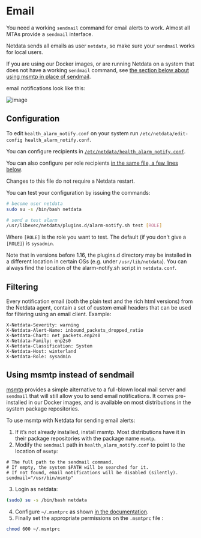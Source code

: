 <!--
title: "Email"
sidebar_label: "Email"
custom_edit_url: "https://github.com/netdata/netdata/edit/master/health/notifications/email/README.md"
learn_status: "Published"
learn_topic_type: "Tasks"
learn_rel_path: "Integrations/Notify/Agent alert notifications"
learn_autogeneration_metadata: "{'part_of_cloud': True, 'part_of_agent': True}"
-->

# Email

You need a working `sendmail` command for email alerts to work. Almost all MTAs provide a `sendmail` interface.

Netdata sends all emails as user `netdata`, so make sure your `sendmail` works for local users.

If you are using our Docker images, or are running Netdata on a system that does not have a working `sendmail`
command, see [the section below about using msmtp in place of sendmail](#using-msmtp-instead-of-sendmail).

email notifications look like this:

![image](https://user-images.githubusercontent.com/1905463/133216974-a2ca0e4f-787b-4dce-b1b2-9996a8c5f718.png)

## Configuration

To edit `health_alarm_notify.conf` on your system run `/etc/netdata/edit-config health_alarm_notify.conf`.

You can configure recipients in [`/etc/netdata/health_alarm_notify.conf`](https://github.com/netdata/netdata/blob/99d44b7d0c4e006b11318a28ba4a7e7d3f9b3bae/conf.d/health_alarm_notify.conf#L101).

You can also configure per role recipients [in the same file, a few lines below](https://github.com/netdata/netdata/blob/99d44b7d0c4e006b11318a28ba4a7e7d3f9b3bae/conf.d/health_alarm_notify.conf#L313).

Changes to this file do not require a Netdata restart.

You can test your configuration by issuing the commands:

```sh
# become user netdata
sudo su -s /bin/bash netdata

# send a test alarm
/usr/libexec/netdata/plugins.d/alarm-notify.sh test [ROLE]
```

Where `[ROLE]` is the role you want to test. The default (if you don't give a `[ROLE]`) is `sysadmin`.

Note that in versions before 1.16, the plugins.d directory may be installed in a different location in certain OSs (e.g. under `/usr/lib/netdata`). 
You can always find the location of the alarm-notify.sh script in `netdata.conf`.

## Filtering

Every notification email (both the plain text and the rich html versions) from the Netdata agent, contain a set of custom email headers that can be used for filtering using an email client. Example:

```
X-Netdata-Severity: warning
X-Netdata-Alert-Name: inbound_packets_dropped_ratio
X-Netdata-Chart: net_packets.enp2s0
X-Netdata-Family: enp2s0
X-Netdata-Classification: System
X-Netdata-Host: winterland
X-Netdata-Role: sysadmin
```

## Using msmtp instead of sendmail

[msmtp](https://marlam.de/msmtp/) provides a simple alternative to a full-blown local mail server and `sendmail`
that will still allow you to send email notifications. It comes pre-installed in our Docker images, and is available
on most distributions in the system package repositories.

To use msmtp with Netdata for sending email alerts:

1. If it’s not already installed, install msmtp. Most distributions have it in their package repositories with the
   package name `msmtp`.
2. Modify the `sendmail` path in `health_alarm_notify.conf` to point to the location of `msmtp`:
```
# The full path to the sendmail command.
# If empty, the system $PATH will be searched for it.
# If not found, email notifications will be disabled (silently).
sendmail="/usr/bin/msmtp"
```
3. Login as netdata:
```sh
(sudo) su -s /bin/bash netdata
```
4. Configure `~/.msmtprc` as shown [in the documentation](https://marlam.de/msmtp/documentation/).
5. Finally set the appropriate permissions on the `.msmtprc` file :
```sh
chmod 600 ~/.msmtprc
```

